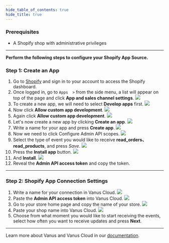 ```yaml
--- 
hide_table_of_contents: true
hide_title: true
---
```


### Prerequisites

- A Shopify shop with administrative privileges 

---

**Perform the following steps to configure your Shopify App Source.**

### Step 1: Create an App
1. Go to [Shopify](https://shopify.com) and sign in to your account to access the Shopify dashboard.
2. Once logged in, go to `Apps  >` from the side menu, a list will appear on top of the page and click **App and sales channel settings**.
![](images/img.png)
3. To create a new app, we will need to select **Develop apps** first.
![](images/img_1.png)
4. Now click **Allow custom app development**.
![](images/img_2.png)
5. Again click **Allow custom app development**.
![](images/img_3.png)
6. Let's now create a new app by clicking **Create an app**.
![](images/img_4.png)
7. Write a name for your app and press **Create app**.
![](images/img_5.png)
8. Now we need to click Configure Admin API scopes.
![](images/img_6.png)
9. Select the type of event you would like to receive **read_orders、read_products**, and press *Save*.
![](images/img_7.png)
10. Press the **Install app** button.
![](images/img_8.png)
11. And **Install**.
![](images/img_9.png)
12. Reveal the **Admin API access token** and copy the token.

---

### Step 2: Shopify App Connection Settings
1. Write a name for your connection in Vanus Cloud.
![](images/name.png)
2. Paste the **Admin API access token** into Vanus Cloud.
![](images/img_11.png)
3. Go to your store home page and copy the name of your store.
![](images/img_12.png)
4. Paste your shop name into Vanus Cloud.
![](images/img_13.png)
5. Choose from what moment you would like to start receiving the events,
    select how often you want to receive updates and press **Next**.

---

Learn more about Vanus and Vanus Cloud in our [documentation](https://docs.vanus.ai).